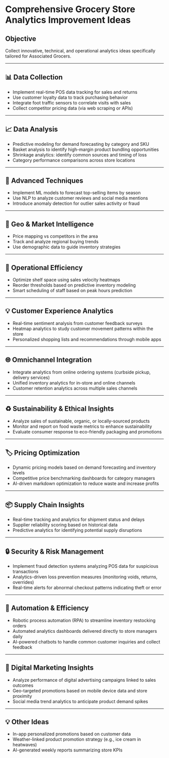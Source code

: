 # Comprehensive Grocery Store Analytics Improvement Ideas

## Objective

Collect innovative, technical, and operational analytics ideas specifically tailored for Associated Grocers.

---

## 📊 Data Collection

* Implement real-time POS data tracking for sales and returns
* Use customer loyalty data to track purchasing behavior
* Integrate foot traffic sensors to correlate visits with sales
* Collect competitor pricing data (via web scraping or APIs)

---

## 📈 Data Analysis

* Predictive modeling for demand forecasting by category and SKU
* Basket analysis to identify high-margin product bundling opportunities
* Shrinkage analytics: identify common sources and timing of loss
* Category performance comparisons across store locations

---

## 🧠 Advanced Techniques

* Implement ML models to forecast top-selling items by season
* Use NLP to analyze customer reviews and social media mentions
* Introduce anomaly detection for outlier sales activity or fraud

---

## 📍 Geo & Market Intelligence

* Price mapping vs competitors in the area
* Track and analyze regional buying trends
* Use demographic data to guide inventory strategies

---

## 🛒 Operational Efficiency

* Optimize shelf space using sales velocity heatmaps
* Reorder thresholds based on predictive inventory modeling
* Smart scheduling of staff based on peak hours prediction

---

## 💡 Customer Experience Analytics

* Real-time sentiment analysis from customer feedback surveys
* Heatmap analytics to study customer movement patterns within the store
* Personalized shopping lists and recommendations through mobile apps

---

## 🌐 Omnichannel Integration

* Integrate analytics from online ordering systems (curbside pickup, delivery services)
* Unified inventory analytics for in-store and online channels
* Customer retention analytics across multiple sales channels

---

## ♻️ Sustainability & Ethical Insights

* Analyze sales of sustainable, organic, or locally-sourced products
* Monitor and report on food waste metrics to enhance sustainability
* Evaluate consumer response to eco-friendly packaging and promotions

---

## 🏷️ Pricing Optimization

* Dynamic pricing models based on demand forecasting and inventory levels
* Competitive price benchmarking dashboards for category managers
* AI-driven markdown optimization to reduce waste and increase profits

---

## 📦 Supply Chain Insights

* Real-time tracking and analytics for shipment status and delays
* Supplier reliability scoring based on historical data
* Predictive analytics for identifying potential supply disruptions

---

## 🔒 Security & Risk Management

* Implement fraud detection systems analyzing POS data for suspicious transactions
* Analytics-driven loss prevention measures (monitoring voids, returns, overrides)
* Real-time alerts for abnormal checkout patterns indicating theft or error

---

## 🤖 Automation & Efficiency

* Robotic process automation (RPA) to streamline inventory restocking orders
* Automated analytics dashboards delivered directly to store managers daily
* AI-powered chatbots to handle common customer inquiries and collect feedback

---

## 📱 Digital Marketing Insights

* Analyze performance of digital advertising campaigns linked to sales outcomes
* Geo-targeted promotions based on mobile device data and store proximity
* Social media trend analytics to anticipate product demand spikes

---

## 💡 Other Ideas

* In-app personalized promotions based on customer data
* Weather-linked product promotion strategy (e.g., ice cream in heatwaves)
* AI-generated weekly reports summarizing store KPIs
